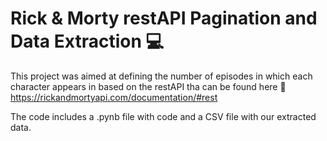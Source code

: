 # Rick & Morty restAPI Pagination and Data Extraction 💻

This project was aimed at defining the number of episodes in which each character appears in based on the restAPI tha can be found here 🔗 https://rickandmortyapi.com/documentation/#rest

The code includes a .pynb file with code and a CSV file with our extracted data. 



